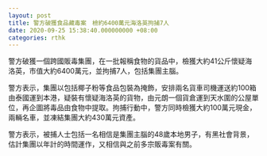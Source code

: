 ```yaml
---
layout: post
title: 警方破獲食品藏毒案　檢約6400萬元海洛英拘捕7人
date: 2020-09-25 15:38:40.000000000 +08:00
categories: rthk
---
```


警方破獲一個跨國販毒集團，在一批報稱食物的貨品中，檢獲大約41公斤懷疑海洛英，巿值大約6400萬元，並拘捕7人，包括集團主腦。

警方表示，集團以包括椰子粉等食品包裝為掩飾，安排兩名貨車司機運送約100箱由泰國運到本港，疑裝有懷疑海洛英的貨物，由元朗一個貨倉運到天水圍的公屋單位，再企圖將毒品由食物中提取。拘捕行動中，警方同時檢獲大約100萬元現金，兩輛名車，並凍結集團大約430萬元資產。

警方表示，被捕人士包括一名相信是集團主腦的48歲本地男子，有黑社會背景，估計集團以年計的時間運作，又相信與之前多宗販毒案有關。
